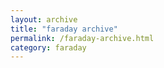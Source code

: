 ```yaml
---
layout: archive
title: "faraday archive"
permalink: /faraday-archive.html
category: faraday
---
```

